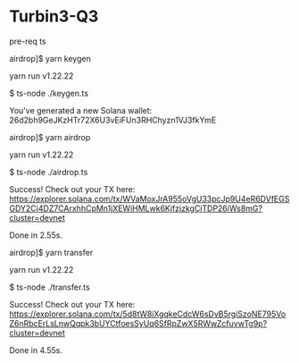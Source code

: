 # Turbin3-Q3

pre-req ts

airdrop]$ yarn keygen

yarn run v1.22.22

$ ts-node ./keygen.ts

You've generated a new Solana wallet: 26d2bh9GeJKzHTr72X6U3vEiFUn3RHChyzn1VJ3fkYmE

airdrop]$ yarn airdrop

yarn run v1.22.22

$ ts-node ./airdrop.ts

Success! Check out your TX here: https://explorer.solana.com/tx/WVaMoxJrA955oVgU33pcJp9U4eR6DVfEGSGDY2Cj4DZ7CArxhhCpMn1jXEWiHMLwk6KjfzjzkgCjTDP26iWs8mG?cluster=devnet

Done in 2.55s.

airdrop]$ yarn transfer

yarn run v1.22.22

$ ts-node ./transfer.ts

Success! Check out your TX here: https://explorer.solana.com/tx/5d8tW8iXgqkeCdcW6sDvB5rgiSzoNE795VoZ6nRbcErLsLnwQqpk3bUYCtfoesSyUq6SfRpZwX5RWwZcfuvwTg9p?cluster=devnet

Done in 4.55s.